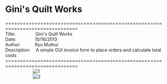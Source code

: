 # Gini's Quilt Works
===============================================================================<br>
Title:&emsp;&emsp;&emsp;&emsp;&nbsp;
Gini's Quilt Works<br>
Date:&emsp;&emsp;&emsp;&emsp;
10/16/2013<br>
Author:&emsp;&emsp;&emsp;
Ryu Muthui<br>
Description:&emsp;
A simple GUI invoice form to place orders and calculate total costs<br>
===============================================================================<br>
&emsp;&emsp;&emsp;&emsp;&emsp;&emsp;
![1](https://cloud.githubusercontent.com/assets/10789046/24258501/3d887738-0fab-11e7-9746-b39b8145ec3e.jpg)<br>
&emsp;&emsp;&emsp;&emsp;&emsp;&emsp;
![2](https://cloud.githubusercontent.com/assets/10789046/24258504/3f4b10a8-0fab-11e7-8f51-43166d302bb8.jpg)<br>

